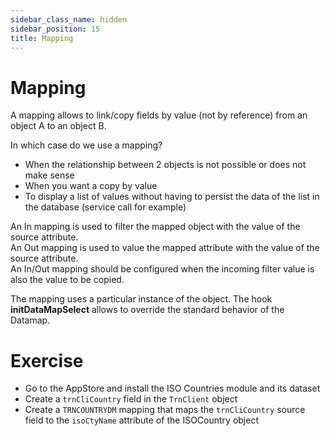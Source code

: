 ```yaml
---
sidebar_class_name: hidden
sidebar_position: 15
title: Mapping
---
```


Mapping
====================

A mapping allows to link/copy fields by value (not by reference) from an object A to an object B. 


In which case do we use a mapping?
- When the relationship between 2 objects is not possible or does not make sense
- When you want a copy by value
- To display a list of values without having to persist the data of the list in the database (service call for example)

An In mapping is used to filter the mapped object with the value of the source attribute.  
An Out mapping is used to value the mapped attribute with the value of the source attribute.  
An In/Out mapping should be configured when the incoming filter value is also the value to be copied.  

The mapping uses a particular instance of the object.
The hook **initDataMapSelect** allows to override the standard behavior of the Datamap.


Exercise
====================

- Go to the AppStore and install the ISO Countries module and its dataset
- Create a `trnCliCountry` field in the `TrnClient` object
- Create a `TRNCOUNTRYDM` mapping that maps the `trnCliCountry` source field to the `isoCtyName` attribute of the ISOCountry object  